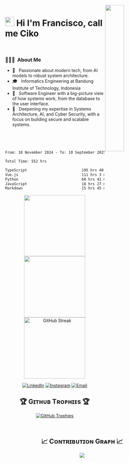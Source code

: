 
<div>
  <img align="right" width="35%" src="https://owlbertsio-resized.s3.amazonaws.com/Popper.psd.full.png">
</div>


# <img src="https://emojis.slackmojis.com/emojis/images/1531849430/4246/blob-sunglasses.gif?1531849430" width="30"/> Hi I'm Francisco, call me Ciko 
<br /> 

### 👨🏻‍💻 &nbsp;About Me

- 🤔 &nbsp; Passionate about modern tech, from AI models to robust system architecture.
- 🎓 &nbsp; Informatics Engineering at Bandung Institute of Technology, Indonesia
- 💼 &nbsp; Software Engineer with a big-picture view of how systems work, from the database to the user interface.
- 🌱 &nbsp; Deepening my expertise in Systems Architecture, AI, and Cyber Security, with a focus on building secure and scalable systems.

   

<br/>

<!--START_SECTION:waka-->

```txt
From: 10 November 2024 - To: 10 September 2025

Total Time: 552 hrs

TypeScript                         195 hrs 40 mins ████████▓░░░░░░░░░░░░░░░░   34.64 %
Vue.js                             111 hrs 3 mins  █████░░░░░░░░░░░░░░░░░░░░   19.66 %
Python                             68 hrs 41 mins  ███░░░░░░░░░░░░░░░░░░░░░░   12.16 %
JavaScript                         18 hrs 27 mins  ▓░░░░░░░░░░░░░░░░░░░░░░░░   03.27 %
Markdown                           15 hrs 45 mins  ▓░░░░░░░░░░░░░░░░░░░░░░░░   02.79 %
```

<!--END_SECTION:waka-->


<div align="center">
  <a href="https://github.com/NoHaitch">
    <img height=200 src="https://github-readme-stats.vercel.app/api?username=NoHaitch&theme=tokyonight&show_icons=true" />
    <img height=200 src="https://github-readme-stats.vercel.app/api/top-langs/?username=NoHaitch&theme=tokyonight&layout=compact&langs_count=12&hide=jupyter%20notebook" />
  </a>
  <img height=200 alt="GitHub Streak" src="https://github-readme-streak-stats-nine-phi.vercel.app?user=NoHaitch&theme=tokyonight">

  <a href="https://www.linkedin.com/in/francisco-trianto/"><img alt="LinkedIn" src="https://img.shields.io/badge/LinkedIn-Francisco%20Trianto-blue?style=flat-square&logo=linkedin"></a>
  <a href="https://www.instagram.com/francisco.rftb/"><img alt="Instagram" src="https://img.shields.io/badge/Instagram-francisco.rftb-blue?style=flat-square&logo=instagram"></a>
  <a href="mailto:franciscotrianto@gmail.com"><img alt="Email" src="https://img.shields.io/badge/Email-franciscotrianto@gmail.com-blue?style=flat-square&logo=gmail"></a>
</div>

<!--Trophies Section-->   
<h2 align="center">🏆 Gɪᴛʜᴜʙ Tʀᴏᴘʜɪᴇs 🏆</h2>
<p align="center">
  <a href="https://github.com/NoHaitch">
    <picture>
      <source media="(prefers-color-scheme: dark)" srcset="https://github-profile-trophy.vercel.app/?username=NoHaitch&no-bg=true&row=2&column=6&margin-w=20&margin-h=20&theme=tokyonight">
      <source media="(prefers-color-scheme: light)" srcset="https://github-profile-trophy.vercel.app/?username=NoHaitch&no-bg=true&row=2&column=6&margin-w=20&margin-h=20&theme=tokyonight">
      <img alt="GitHub Trophies" src="https://github-profile-trophy.vercel.app/?username=NoHaitch&no-bg=true&no-frame=true&row=2&column=6&margin-w=20&margin-h=20">
    </picture>
  </a>
</p>
<br />


<!--Contribution Graph-->
<h2 align="center">📈 Cᴏɴᴛʀɪʙᴜᴛɪᴏɴ Gʀᴀᴘʜ 📈</h2>
<div align="center">
    <img src="https://github-readme-activity-graph.vercel.app/graph?username=NoHaitch&bg_color=220a28&&color=ffffff&line=c56a90&point=ffeb95&area=false&hide_border=false&theme=tokyo-night" border-radius="15">
</div>
